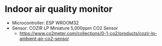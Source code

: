 # Indoor air quality monitor

* Microcontroller: ESP WROOM32
* Sensor: COZIR LP Miniature 5,000ppm CO2 Sensor
	* https://www.co2meter.com/collections/0-1-co2/products/cozir-lp-ambient-air-co2-sensor

